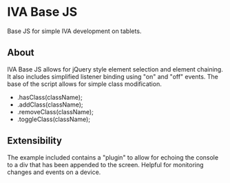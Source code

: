 IVA Base JS
===========

Base JS for simple IVA development on tablets.

About
-----

IVA Base JS allows for jQuery style element selection and element chaining. It also includes simplified listener binding using "on" and "off" events. The base of the script allows for simple class modification.

- .hasClass(className);
- .addClass(className);
- .removeClass(className);
- .toggleClass(className);

Extensibility
-------------

The example included contains a "plugin" to allow for echoing the console to a div that has been appended to the screen. Helpful for monitoring changes and events on a device.